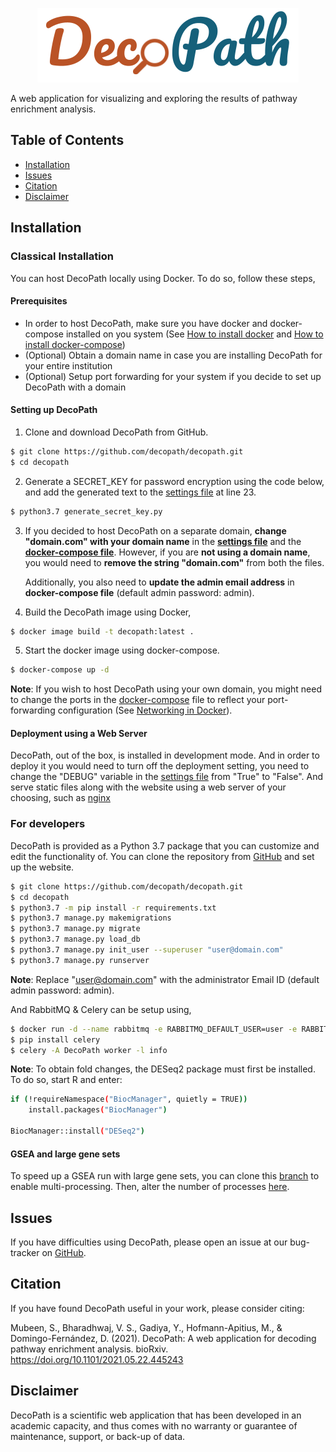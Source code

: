 <p align="center">
  <img src="viewer/static/img/decopath_logo.png" alt="DecoPath">
</p>

A web application for visualizing and exploring the results of pathway enrichment analysis.

## Table of Contents

* [Installation](#installation)
* [Issues](#issues)
* [Citation](#citation)
* [Disclaimer](#disclaimer)

## Installation

### Classical Installation

You can host DecoPath locally using Docker. To do so, follow these steps,

#### Prerequisites
- In order to host DecoPath, make sure you have docker and docker-compose installed on you system (See [How to 
install docker](https://docs.docker.com/engine/install/) and [How to install docker-compose](https://docs.docker.com/compose/install/))
- (Optional) Obtain a domain name in case you are installing DecoPath for your entire institution
- (Optional) Setup port forwarding for your system if you decide to set up DecoPath with a domain

#### Setting up DecoPath
1. Clone and download DecoPath from GitHub.
```bash
$ git clone https://github.com/decopath/decopath.git
$ cd decopath
```
2. Generate a SECRET_KEY for password encryption using the code below, and add the generated text to the 
   [settings file](./DecoPath/settings.py) at line 23.
```bash
$ python3.7 generate_secret_key.py
```
3. If you decided to host DecoPath on a separate domain, **change "domain.com" with your domain name** in the 
   **[settings file](./DecoPath/settings.py)** and the **[docker-compose file](./docker-compose.yaml)**. However, if 
   you are **not using a domain name**, you would need to **remove the string "domain.com"** from both the files.
   
   Additionally, you also need to **update the admin email address** in **docker-compose file** (default admin 
   password: admin).
4. Build the DecoPath image using Docker,
```bash
$ docker image build -t decopath:latest .
```
5. Start the docker image using docker-compose.
```bash
$ docker-compose up -d
```

**Note**: If you wish to host DecoPath using your own domain, you might need to change the ports in
the [docker-compose](./docker-compose.yaml) file to reflect your port-forwarding configuration (See [Networking in 
Docker](https://docs.docker.com/compose/networking/)).

#### Deployment using a Web Server
DecoPath, out of the box, is installed in development mode. And in order to deploy it you would need to turn off the 
deployment setting, you need to change the "DEBUG" variable in the [settings file](./DecoPath/settings.py) from 
"True" to "False". And serve static files along with the website using a web server of your choosing, 
such as [nginx](https://www.cleanpython.com/how-to-use-nginx-with-your-django-docker-image/)

### For developers

DecoPath is provided as a Python 3.7 package that you can customize and edit the functionality of. You can clone the 
repository from [GitHub](https://github.com/decopath/decopath) and set up the website.

```bash
$ git clone https://github.com/decopath/decopath.git
$ cd decopath
$ python3.7 -m pip install -r requirements.txt
$ python3.7 manage.py makemigrations
$ python3.7 manage.py migrate
$ python3.7 manage.py load_db
$ python3.7 manage.py init_user --superuser "user@domain.com"
$ python3.7 manage.py runserver
```

**Note**: Replace "user@domain.com" with the administrator Email ID (default admin password: admin).

And RabbitMQ & Celery can be setup using,

```bash
$ docker run -d --name rabbitmq -e RABBITMQ_DEFAULT_USER=user -e RABBITMQ_DEFAULT_PASS=password -e RABBITMQ_DEFAULT_VHOST=vhost -p 8080:15672 -p 5672:5672 rabbitmq:management
$ pip install celery
$ celery -A DecoPath worker -l info
```

**Note**: To obtain fold changes, the DESeq2 package must first be installed. To do so, start R and enter:

```bash
if (!requireNamespace("BiocManager", quietly = TRUE))
    install.packages("BiocManager")

BiocManager::install("DESeq2")
```

#### GSEA and large gene sets

To speed up a GSEA run with large gene sets, you can clone this
[branch](https://github.com/DecoPath/DecoPath/tree/increase_processes) to enable multi-processing. Then, alter the
number of processes [here](https://github.com/DecoPath/DecoPath/blob/increase_processes/viewer/src/gsea.py).

## Issues

If you have difficulties using DecoPath, please open an issue at our bug-tracker
on [GitHub](https://github.com/DecoPath/DecoPath/issues/new).

## Citation

If you have found DecoPath useful in your work, please consider citing:

Mubeen, S., Bharadhwaj, V. S., Gadiya, Y., Hofmann-Apitius, M., & Domingo-Fernández, D. (2021). DecoPath: A web
application for decoding pathway enrichment analysis. bioRxiv. https://doi.org/10.1101/2021.05.22.445243

## Disclaimer

DecoPath is a scientific web application that has been developed in an academic capacity, and thus comes with no
warranty or guarantee of maintenance, support, or back-up of data.
